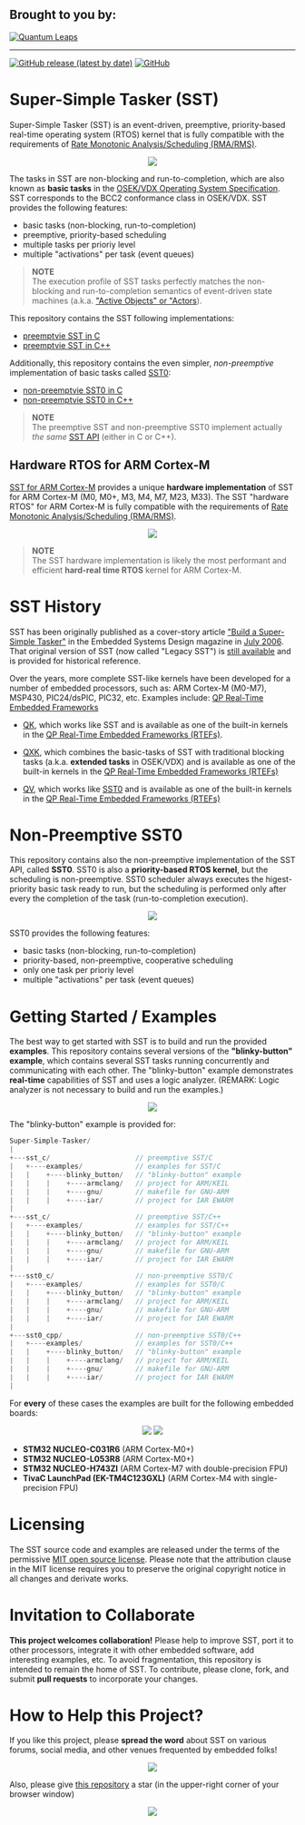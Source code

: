 ## Brought to you by:
[![Quantum Leaps](https://www.state-machine.com/attachments/logo_ql_400.png)](https://www.state-machine.com)
<hr>

[![GitHub release (latest by date)](https://img.shields.io/github/v/release/QuantumLeaps/Super-Simple-Tasker)](https://github.com/QuantumLeaps/Super-Simple-Tasker/releases/latest)
[![GitHub](https://img.shields.io/github/license/QuantumLeaps/Super-Simple-Tasker)](https://github.com/QuantumLeaps/Super-Simple-Tasker/blob/master/LICENSE)

# Super-Simple Tasker (SST)
Super-Simple Tasker (SST) is an event-driven, preemptive, priority-based
real-time operating system (RTOS) kernel that is fully compatible with
the requirements of
[Rate Monotonic Analysis/Scheduling (RMA/RMS)](https://youtu.be/kLxxXNCrY60).

<p align="center"><img src="img/logo_sst_c-cpp.png"/></p>

The tasks in SST are non-blocking and run-to-completion, which are also known
as **basic tasks** in the
[OSEK/VDX Operating System Specification](https://www.irisa.fr/alf/downloads/puaut/TPNXT/images/os223.pdf). SST corresponds to the BCC2 conformance class in OSEK/VDX.
SST provides the following features:
- basic tasks (non-blocking, run-to-completion)
- preemptive, priority-based scheduling
- multiple tasks per prioriy level
- multiple "activations" per task (event queues)

> **NOTE**<br>
The execution profile of SST tasks perfectly matches the non-blocking and
run-to-completion semantics of event-driven state machines
(a.k.a. ["Active Objects" or "Actors](https://www.state-machine.com/active-object)).

This repository contains the SST following implementations:
- [preemptvie SST in C](sst_c)
- [preemptvie SST in C++](sst_cpp)

Additionally, this repository contains the even simpler, *non-preemptive*
implementation of basic tasks called [SST0](#non-preemptive-sst0):
- [non-preemptvie SST0 in C](sst0_c)
- [non-preemptvie SST0 in C++](sst0_cpp)


> **NOTE**<br>
The preemptive SST and non-preemptive SST0 implement actually *the same*
[SST API](https://github.com/QuantumLeaps/Super-Simple-Tasker/tree/main/include)
(either in C or C++).

## Hardware RTOS for ARM Cortex-M
[SST for ARM Cortex-M](sst_c/ports/arm-cm) provides a unique
**hardware implementation** of SST for ARM Cortex-M (M0, M0+, M3,
M4, M7, M23, M33). The SST "hardware RTOS" for ARM Cortex-M is fully
compatible with the requirements of
[Rate Monotonic Analysis/Scheduling (RMA/RMS)](https://youtu.be/kLxxXNCrY60).

<p align="center"><img src="img/logo_sst-arm-cm.png"/></p>

> **NOTE**<br>
The SST hardware implementation is likely the most performant and efficient
**hard-real time RTOS** kernel for ARM Cortex-M.


# SST History
SST has been originally published as a cover-story article
["Build a Super-Simple Tasker"](legacy/Super-Simple-Tasker.pdf) in the
Embedded Systems Design magazine in
[July 2006](https://www.embedded.com/embedded-systems-design-july-2006).
That original version of SST (now called "Legacy SST") is
[still available](legacy) and is provided for historical reference.

Over the years, more complete SST-like kernels have been developed
for a number of embedded processors, such as: ARM Cortex-M (M0-M7),
MSP430, PIC24/dsPIC, PIC32, etc. Examples include:
[QP Real-Time Embedded Frameworks](https://www.state-machine.com/products/qp)

- [QK](https://www.state-machine.com/qpc/srs_qk.html),
which  works like SST and is available as one of the built-in kernels in the
[QP Real-Time Embedded Frameworks (RTEFs)](https://www.state-machine.com/products/qp).

- [QXK](https://www.state-machine.com/qpc/srs_qxk.html),
which combines the basic-tasks of SST with traditional blocking tasks (a.k.a.
**extended tasks** in OSEK/VDX) and is available as one of the
built-in kernels in the
[QP Real-Time Embedded Frameworks (RTEFs)](https://www.state-machine.com/products/qp)

- [QV](https://www.state-machine.com/qpc/srs_qv.html),
which works like [SST0](#non-preemptive-sst0) and is available as one
of the built-in kernels in the
[QP Real-Time Embedded Frameworks (RTEFs)](https://www.state-machine.com/products)


# Non-Preemptive SST0
This repository contains also the non-preemptive implementation of the
SST API, called **SST0**. SST0 is also a **priority-based
RTOS kernel**, but the scheduling is non-preemptive. SST0 scheduler always
executes the higest-priority basic task ready to run, but the scheduling
is performed only after every the completion of the task (run-to-completion
execution).

<p align="center"><img src="img/logo_sst0-chip.png"/></p>

SST0 provides the following features:
- basic tasks (non-blocking, run-to-completion)
- priority-based, non-preemptive, cooperative scheduling
- only one task per prioriy level
- multiple "activations" per task (event queues)


# Getting Started / Examples
The best way to get started with SST is to build and run the provided
**examples**. This repository contains several versions of the
**"blinky-button" example**, which contains several SST tasks running
concurrently and communicating with each other. The "blinky-button" example
demonstrates **real-time** capabilities of SST and uses a logic analyzer.
(REMARK: Logic analyzer is not necessary to build and run the examples.)

<p align="center"><img src="img/blinky_button.png"/></p>

The "blinky-button" example is provided for:
```c
Super-Simple-Tasker/
|
+---sst_c/                     // preemptive SST/C
|   +----examples/             // examples for SST/C
|   |    +----blinky_button/   // "blinky-button" example
|   |    |    +----armclang/   // project for ARM/KEIL
|   |    |    +----gnu/        // makefile for GNU-ARM
|   |    |    +----iar/        // project for IAR EWARM
|
+---sst_c/                     // preemptive SST/C++
|   +----examples/             // examples for SST/C++
|   |    +----blinky_button/   // "blinky-button" example
|   |    |    +----armclang/   // project for ARM/KEIL
|   |    |    +----gnu/        // makefile for GNU-ARM
|   |    |    +----iar/        // project for IAR EWARM
|
+---sst0_c/                    // non-preemptive SST0/C
|   +----examples/             // examples for SST0/C
|   |    +----blinky_button/   // "blinky-button" example
|   |    |    +----armclang/   // project for ARM/KEIL
|   |    |    +----gnu/        // makefile for GNU-ARM
|   |    |    +----iar/        // project for IAR EWARM
|
+---sst0_cpp/                  // non-preemptive SST0/C++
|   +----examples/             // examples for SST0/C++
|   |    +----blinky_button/   // "blinky-button" example
|   |    |    +----armclang/   // project for ARM/KEIL
|   |    |    +----gnu/        // makefile for GNU-ARM
|   |    |    +----iar/        // project for IAR EWARM
|
```
For **every** of these cases the examples are built for the following
embedded boards:

<p align="center">
<img src="img/bd-nucleos.png"/>
<img src="img/bd_EK-TM4C123GXL.jpg"/>
</p>

- **STM32 NUCLEO-C031R6** (ARM Cortex-M0+)
- **STM32 NUCLEO-L053R8** (ARM Cortex-M0+)
- **STM32 NUCLEO-H743ZI** (ARM Cortex-M7 with double-precision FPU)
- **TivaC LaunchPad (EK-TM4C123GXL)** (ARM Cortex-M4 with single-precision FPU)

# Licensing
The SST source code and examples are released under the terms of the
permissive [MIT open source license](LICENSE). Please note that the
attribution clause in the MIT license requires you to preserve the
original copyright notice in all changes and derivate works.


# Invitation to Collaborate
**This project welcomes collaboration!** Please help to improve SST,
port it to other processors, integrate it with other embedded software,
add interesting examples, etc. To avoid fragmentation, this repository is
intended to remain the home of SST. To contribute, please clone, fork,
and submit **pull requests** to incorporate your changes.


# How to Help this Project?
If you like this project, please **spread the word** about SST on various
forums, social media, and other venues frequented by embedded folks!

<p align="center"><img src="img/spread-the-word.jpg"/></p>

Also, please give [this repository](https://github.com/QuantumLeaps/Super-Simple-Tasker)
a star (in the upper-right corner of your browser window)

<p align="center"><img src="img/github-star.jpg"/></p>

